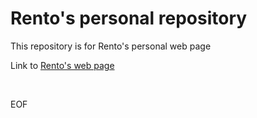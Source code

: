 Rento's personal repository
===================

This repository is for Rento's personal web page

Link to [Rento's web page](https://rento-fox.github.io "left click to open")

<br>

EOF
